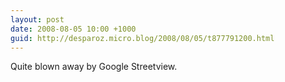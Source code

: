 ```yaml
---
layout: post
date: 2008-08-05 10:00 +1000
guid: http://desparoz.micro.blog/2008/08/05/t877791200.html
---
```

Quite blown away by Google Streetview.
